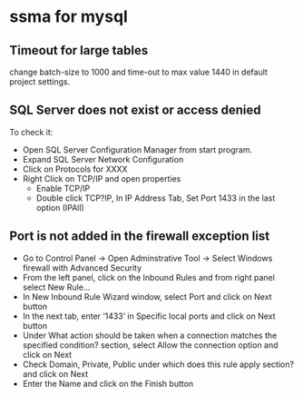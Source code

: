 # ssma for mysql

## Timeout for large tables
change batch-size to 1000 and time-out to max value 1440 in default project settings.

## SQL Server does not exist or access denied
To check it:
  - Open SQL Server Configuration Manager from start program.
  - Expand SQL Server Network Configuration
  - Click on Protocols for XXXX
  - Right Click on TCP/IP and open properties
     * Enable TCP/IP
     * Double click TCP?IP, In IP Address Tab, Set Port 1433 in the last option (IPAll)

## Port is not added in the firewall exception list
  - Go to Control Panel -> Open Adminstrative Tool -> Select Windows firewall with Advanced Security
  - From the left panel, click on the Inbound Rules and from right panel select New Rule…
  - In New Inbound Rule Wizard window, select Port and click on Next button
  - In the next tab, enter ‘1433’ in Specific local ports and click on Next button
  - Under What action should be taken when a connection matches the specified condition? section, select Allow the connection option and click on Next
  - Check Domain, Private, Public under which does this rule apply section? and click on Next
  - Enter the Name and click on the Finish button
